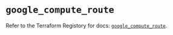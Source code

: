 # `google_compute_route`

Refer to the Terraform Registory for docs: [`google_compute_route`](https://registry.terraform.io/providers/hashicorp/google-beta/5.8.0/docs/resources/google_compute_route).
